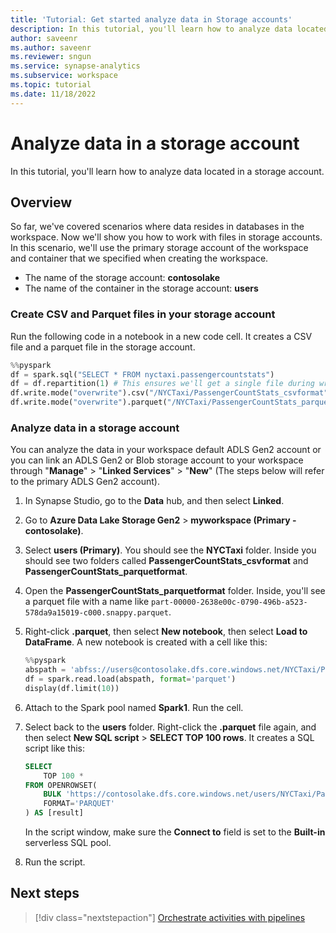 ```yaml
---
title: 'Tutorial: Get started analyze data in Storage accounts' 
description: In this tutorial, you'll learn how to analyze data located in a storage account.
author: saveenr
ms.author: saveenr
ms.reviewer: sngun
ms.service: synapse-analytics
ms.subservice: workspace
ms.topic: tutorial
ms.date: 11/18/2022
---
```


# Analyze data in a storage account

In this tutorial, you'll learn how to analyze data located in a storage account.

## Overview

So far, we've covered scenarios where data resides in databases in the workspace. Now we'll show you how to work with files in storage accounts. In this scenario, we'll use the primary storage account of the workspace and container that we specified when creating the workspace.

* The name of the storage account: **contosolake**
* The name of the container in the storage account: **users**

### Create CSV and Parquet files in your storage account

Run the following code in a notebook in a new code cell. It creates a CSV file and a parquet file in the storage account.

```py
%%pyspark
df = spark.sql("SELECT * FROM nyctaxi.passengercountstats")
df = df.repartition(1) # This ensures we'll get a single file during write()
df.write.mode("overwrite").csv("/NYCTaxi/PassengerCountStats_csvformat")
df.write.mode("overwrite").parquet("/NYCTaxi/PassengerCountStats_parquetformat")
```

### Analyze data in a storage account

You can analyze the data in your workspace default ADLS Gen2 account or you can link an ADLS Gen2 or Blob storage account to your workspace through "**Manage**" > "**Linked Services**" > "**New**" (The steps below will refer to the primary ADLS Gen2 account).

1. In Synapse Studio, go to the **Data** hub, and then select **Linked**.
1. Go to **Azure Data Lake Storage Gen2** > **myworkspace (Primary - contosolake)**.
1. Select **users (Primary)**. You should see the **NYCTaxi** folder. Inside you should see two folders called **PassengerCountStats_csvformat** and **PassengerCountStats_parquetformat**.
1. Open the **PassengerCountStats_parquetformat** folder. Inside, you'll see a parquet file with a name like `part-00000-2638e00c-0790-496b-a523-578da9a15019-c000.snappy.parquet`.
1. Right-click **.parquet**, then select **New notebook**, then select **Load to DataFrame**. A new notebook is created with a cell like this:

    ```py
    %%pyspark
    abspath = 'abfss://users@contosolake.dfs.core.windows.net/NYCTaxi/PassengerCountStats_parquetformat/part-00000-1f251a58-d8ac-4972-9215-8d528d490690-c000.snappy.parquet'
    df = spark.read.load(abspath, format='parquet')
    display(df.limit(10))
    ```

1. Attach to the Spark pool named **Spark1**. Run the cell.
1. Select back to the **users** folder. Right-click the **.parquet** file again, and then select **New SQL script** > **SELECT TOP 100 rows**. It creates a SQL script like this:

    ```sql
    SELECT 
        TOP 100 *
    FROM OPENROWSET(
        BULK 'https://contosolake.dfs.core.windows.net/users/NYCTaxi/PassengerCountStats_parquetformat/part-00000-1f251a58-d8ac-4972-9215-8d528d490690-c000.snappy.parquet',
        FORMAT='PARQUET'
    ) AS [result]
    ```

    In the script window, make sure the **Connect to** field is set to the **Built-in** serverless SQL pool.

1. Run the script.



## Next steps

> [!div class="nextstepaction"]
> [Orchestrate activities with pipelines](get-started-pipelines.md)

